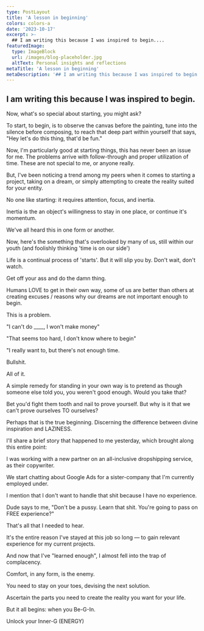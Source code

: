 ```yaml
---
type: PostLayout
title: 'A lesson in beginning'
colors: colors-a
date: '2023-10-17'
excerpt: >-
  ## I am writing this because I was inspired to begin....
featuredImage:
  type: ImageBlock
  url: /images/blog-placeholder.jpg
  altText: Personal insights and reflections
metaTitle: 'A lesson in beginning'
metaDescription: '## I am writing this because I was inspired to begin....'
---
```


## I am writing this because I was inspired to begin.

Now, what's so special about starting, you might ask?

To start, to begin, is to observe the canvas before the painting, tune into the silence before composing, to reach that deep part within yourself that says, "Hey let's do this thing, that'd be fun."

Now, I'm particularly good at starting things, this has never been an issue for me. The problems arrive with follow-through and proper utilization of time. These are not special to me, or anyone really.

But, I've been noticing a trend among my peers when it comes to starting a project, taking on a dream, or simply attempting to create the reality suited for your entity.

No one like starting: it requires attention, focus, and inertia.

Inertia is the an object's willingness to stay in one place, or continue it's momentum.

We've all heard this in one form or another.

Now, here's the something that's overlooked by many of us, still within our youth (and foolishly thinking 'time is on our side')

Life is a continual process of 'starts'. But it will slip you by. Don't wait, don't watch.

Get off your ass and do the damn thing.

Humans LOVE to get in their own way, some of us are better than others at creating excuses / reasons why our dreams are not important enough to begin.

This is a problem.

"I can't do ____, I won't make money"

"That seems too hard, I don't know where to begin"

"I really want to, but there's not enough time.

Bullshit.

All of it.

A simple remedy for standing in your own way is to pretend as though someone else told you, you weren't good enough. Would you take that?

Bet you'd fight them tooth and nail to prove yourself. But why is it that we can't prove ourselves TO ourselves?

Perhaps that is the true beginning. Discerning the difference between divine inspiration and LAZINESS.

I'll share a brief story that happened to me yesterday, which brought along this entire point:

I was working with a new partner on an all-inclusive dropshipping service, as their copywriter.

We start chatting about Google Ads for a sister-company that I'm currently employed under.

I mention that I don't want to handle that shit because I have no experience.

Dude says to me, "Don't be a pussy. Learn that shit. You're going to pass on FREE experience?"

That's all that I needed to hear.

It's the entire reason I've stayed at this job so long — to gain relevant experience for my current projects.

And now that I've "learned enough", I almost fell into the trap of complacency.

Comfort, in any form, is the enemy.

You need to stay on your toes, devising the next solution.

Ascertain the parts you need to create the reality you want for your life.

But it all begins: when you Be-G-In.

Unlock your Inner-G (ENERGY)